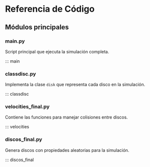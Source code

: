 # Referencia de Código

## Módulos principales

### main.py
Script principal que ejecuta la simulación completa.

::: main

### classdisc.py
Implementa la clase `disk` que representa cada disco en la simulación.

::: classdisc

### velocities_final.py
Contiene las funciones para manejar colisiones entre discos.

::: velocities

### discos_final.py
Genera discos con propiedades aleatorias para la simulación.

::: discos_final
